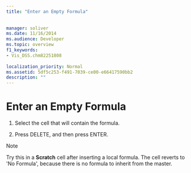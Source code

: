 ```yaml
---
title: "Enter an Empty Formula"
 
 
manager: soliver
ms.date: 11/16/2014
ms.audience: Developer
ms.topic: overview
f1_keywords:
- Vis_DSS.chm82251808
 
localization_priority: Normal
ms.assetid: 5df5c253-f491-7039-ce00-e66417590bb2
description: ""
---
```


# Enter an Empty Formula

1. Select the cell that will contain the formula.
    
2. Press DELETE, and then press ENTER.
    
> [!NOTE]
> Try this in a **Scratch** cell after inserting a local formula. The cell reverts to 'No Formula', because there is no formula to inherit from the master. 
  


